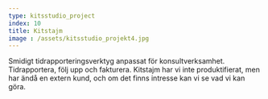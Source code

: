 ```yaml
---
type: kitsstudio_project
index: 10
title: Kitstajm
image : /assets/kitsstudio_projekt4.jpg
---
```

Smidigt tidrapporteringsverktyg anpassat för konsultverksamhet. Tidrapportera, följ upp och fakturera. Kitstajm har vi inte produktifierat, men har ändå en extern kund, och om det finns intresse kan vi se vad vi kan göra.
